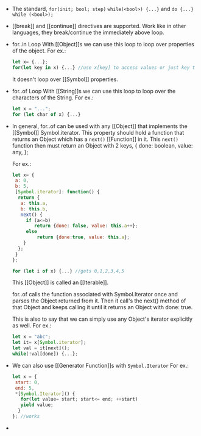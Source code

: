 - The standard,
  ``for(init; bool; step)`` 
  ``while(<bool>) {...}``
  and
  ``do {...} while (<bool>);``
- [[break]] and [[continue]] directives are supported. Work like in other languages, they break/continue the immediately above loop.
- for..in Loop
  With [[Object]]s we can use this loop to loop over properties of the object.
  For ex.:
  ```js
  let x= {...};
  for(let key in x) {...} //use x[key] to access values or just key to access property names.
  ```
  It doesn't loop over [[Symbol]] properties.
- for..of Loop
  With [[String]]s we can use this loop to loop over the characters of the String.
  For ex.:
  ```js
  let x = "...";
  for (let char of x) {...}
  ```
- In general, for..of can be used with any [[Object]] that implements the [[Symbol]] Symbol.iterator. This property should hold a function that returns an Object which has a ``next()`` [[Function]] in it. This ``next()`` function then must return an Object with 2 keys,
  {
   done: boolean,
   value: any,
  };
  
  For ex.:
  ```js
  let x= { 
   a: 0,
   b: 5,
   [Symbol.iterator]: function() {
    return {
     a: this.a,
     b: this.b,
     next() {
       if (a<=b) 
          return {done: false, value: this.a++};
       else
           return {done:true, value: this.a};
      }
    };
   }
  };
  
  for (let i of x) {...} //gets 0,1,2,3,4,5
  
  ```
  This [[Object]] is called an [[Iterable]].
  
  for..of calls the function associated with Symbol.Iterator once and parses the Object returned from it.
  Then it call's the next() method of that Object and keeps calling it until it returns an Object with done: true.
  
  This is also to say that we can simply use any Object's iterator explicitly as well.
  For ex.:
  ```js
  let x = "abc";
  let it= x[Symbol.iterator];
  let val = it[next]();
  while(!val[done]) {...};
  ```
- We can also use [[Generator Function]]s with ``Symbol.Iterator``
  For ex.:
  ```js
  let x = {
   start: 0,
   end: 5,
   *[Symbol.Iterator]() {
     for(let value= start; start<= end; ++start)
     yield value;
    }
  }; //works 
  ```
-